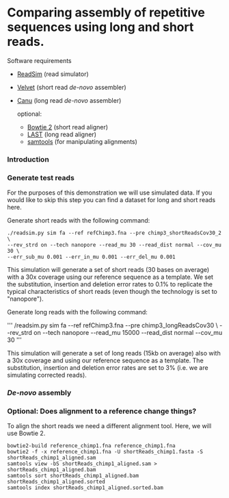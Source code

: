 # Comparing assembly of repetitive sequences using long and short reads.

Software requirements
- [ReadSim](http://sourceforge.net/p/readsim/wiki/manual/) (read simulator)
- [Velvet](https://www.ebi.ac.uk/~zerbino/velvet/) (short read *de-novo* assembler)
- [Canu](https://github.com/marbl/canu/releases) (long read *de-novo* assembler)

  optional:
  - [Bowtie 2](http://bowtie-bio.sourceforge.net/bowtie2/index.shtml) (short read aligner)
  - [LAST](http://last.cbrc.jp/) (long read aligner)
  - [samtools](http://www.htslib.org/download/) (for manipulating alignments)


### Introduction

### Generate test reads
For the purposes of this demonstration we will use simulated data. If you would like to skip this step you can find a dataset for long and short reads here.

Generate short reads with the following command:
```
./readsim.py sim fa --ref refChimp3.fna --pre chimp3_shortReadsCov30_2 \
--rev_strd on --tech nanopore --read_mu 30 --read_dist normal --cov_mu 30 \
--err_sub_mu 0.001 --err_in_mu 0.001 --err_del_mu 0.001
```

This simulation will generate a set of short reads (30 bases on average) with a 30x coverage using our reference sequence as a template. We set the substitution, insertion and deletion error rates to 0.1% to replicate the typical characteristics of short reads (even though the technology is set to "nanopore").

Generate long reads with the following command:

'''
/readsim.py sim fa --ref refChimp3.fna --pre chimp3_longReadsCov30 \ 
--rev_strd on --tech nanopore --read_mu 15000 --read_dist normal --cov_mu 30
'''

This simulation will generate a set of long reads (15kb on average) also with a 30x coverage and using our reference sequence as a template. The substitution, insertion and deletion error rates are set to 3% (i.e. we are simulating corrected reads).


### *De-novo* assembly


### Optional: Does alignment to a reference change things?

To align the short reads we need a different alignment tool. Here, we will use Bowtie 2.

```
bowtie2-build reference_chimp1.fna reference_chimp1.fna
bowtie2 -f -x reference_chimp1.fna -U shortReads_chimp1.fasta -S shortReads_chimp1_aligned.sam
samtools view -bS shortReads_chimp1_aligned.sam > shortReads_chimp1_aligned.bam
samtools sort shortReads_chimp1_aligned.bam shortReads_chimp1_aligned.sorted
samtools index shortReads_chimp1_aligned.sorted.bam
```
